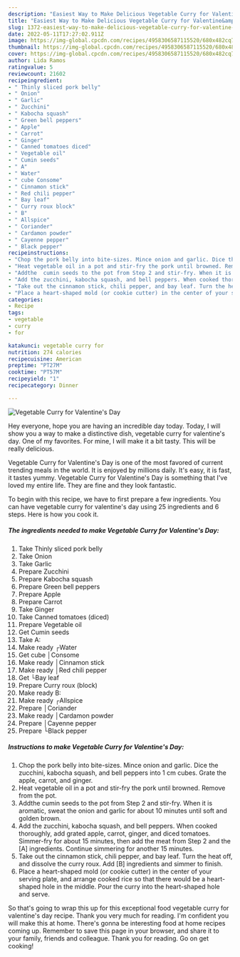 ```yaml
---
description: "Easiest Way to Make Delicious Vegetable Curry for Valentine&amp;#39;s Day"
title: "Easiest Way to Make Delicious Vegetable Curry for Valentine&amp;#39;s Day"
slug: 1372-easiest-way-to-make-delicious-vegetable-curry-for-valentine-and-39-s-day
date: 2022-05-11T17:27:02.911Z
image: https://img-global.cpcdn.com/recipes/4958306587115520/680x482cq70/vegetable-curry-for-valentines-day-recipe-main-photo.jpg
thumbnail: https://img-global.cpcdn.com/recipes/4958306587115520/680x482cq70/vegetable-curry-for-valentines-day-recipe-main-photo.jpg
cover: https://img-global.cpcdn.com/recipes/4958306587115520/680x482cq70/vegetable-curry-for-valentines-day-recipe-main-photo.jpg
author: Lida Ramos
ratingvalue: 5
reviewcount: 21602
recipeingredient:
- " Thinly sliced pork belly"
- " Onion"
- " Garlic"
- " Zucchini"
- " Kabocha squash"
- " Green bell peppers"
- " Apple"
- " Carrot"
- " Ginger"
- " Canned tomatoes diced"
- " Vegetable oil"
- " Cumin seeds"
- " A"
- " Water"
- " cube Consome"
- " Cinnamon stick"
- " Red chili pepper"
- " Bay leaf"
- " Curry roux block"
- " B"
- " Allspice"
- " Coriander"
- " Cardamon powder"
- " Cayenne pepper"
- " Black pepper"
recipeinstructions:
- "Chop the pork belly into bite-sizes. Mince onion and garlic. Dice the zucchini, kabocha squash, and bell peppers into 1 cm cubes. Grate the apple, carrot, and ginger."
- "Heat vegetable oil in a pot and stir-fry the pork until browned. Remove from the pot."
- "Addthe  cumin seeds to the pot from Step 2 and stir-fry. When it is aromatic, sweat the onion and garlic for about 10 minutes until soft and golden brown."
- "Add the zucchini, kabocha squash, and bell peppers. When cooked thoroughly, add grated apple, carrot, ginger, and diced tomatoes. Simmer-fry for about 15 minutes, then add the meat from Step 2 and the [A] ingredients. Continue simmering for another 15 minutes."
- "Take out the cinnamon stick, chili pepper, and bay leaf. Turn the heat off, and dissolve the curry roux. Add [B] ingredients and simmer to finish."
- "Place a heart-shaped mold (or cookie cutter) in the center of your serving plate, and arrange cooked rice so that there would be a heart-shaped hole in the middle. Pour the curry into the heart-shaped hole and serve."
categories:
- Recipe
tags:
- vegetable
- curry
- for

katakunci: vegetable curry for 
nutrition: 274 calories
recipecuisine: American
preptime: "PT27M"
cooktime: "PT57M"
recipeyield: "1"
recipecategory: Dinner

---
```



![Vegetable Curry for Valentine&#39;s Day](https://img-global.cpcdn.com/recipes/4958306587115520/680x482cq70/vegetable-curry-for-valentines-day-recipe-main-photo.jpg)

Hey everyone, hope you are having an incredible day today. Today, I will show you a way to make a distinctive dish, vegetable curry for valentine&#39;s day. One of my favorites. For mine, I will make it a bit tasty. This will be really delicious.



Vegetable Curry for Valentine&#39;s Day is one of the most favored of current trending meals in the world. It is enjoyed by millions daily. It's easy, it is fast, it tastes yummy. Vegetable Curry for Valentine&#39;s Day is something that I've loved my entire life. They are fine and they look fantastic.


To begin with this recipe, we have to first prepare a few ingredients. You can have vegetable curry for valentine&#39;s day using 25 ingredients and 6 steps. Here is how you cook it.

<!--inarticleads1-->

##### The ingredients needed to make Vegetable Curry for Valentine&#39;s Day:

1. Take  Thinly sliced pork belly
1. Take  Onion
1. Take  Garlic
1. Prepare  Zucchini
1. Prepare  Kabocha squash
1. Prepare  Green bell peppers
1. Prepare  Apple
1. Prepare  Carrot
1. Take  Ginger
1. Take  Canned tomatoes (diced)
1. Prepare  Vegetable oil
1. Get  Cumin seeds
1. Take  A:
1. Make ready  ┌Water
1. Get  cube │Consome
1. Make ready  │Cinnamon stick
1. Make ready  │Red chili pepper
1. Get  └Bay leaf
1. Prepare  Curry roux (block)
1. Make ready  B:
1. Make ready  ┌Allspice
1. Prepare  │Coriander
1. Make ready  │Cardamon powder
1. Prepare  │Cayenne pepper
1. Prepare  └Black pepper




<!--inarticleads2-->

##### Instructions to make Vegetable Curry for Valentine&#39;s Day:

1. Chop the pork belly into bite-sizes. Mince onion and garlic. Dice the zucchini, kabocha squash, and bell peppers into 1 cm cubes. Grate the apple, carrot, and ginger.
1. Heat vegetable oil in a pot and stir-fry the pork until browned. Remove from the pot.
1. Addthe  cumin seeds to the pot from Step 2 and stir-fry. When it is aromatic, sweat the onion and garlic for about 10 minutes until soft and golden brown.
1. Add the zucchini, kabocha squash, and bell peppers. When cooked thoroughly, add grated apple, carrot, ginger, and diced tomatoes. Simmer-fry for about 15 minutes, then add the meat from Step 2 and the [A] ingredients. Continue simmering for another 15 minutes.
1. Take out the cinnamon stick, chili pepper, and bay leaf. Turn the heat off, and dissolve the curry roux. Add [B] ingredients and simmer to finish.
1. Place a heart-shaped mold (or cookie cutter) in the center of your serving plate, and arrange cooked rice so that there would be a heart-shaped hole in the middle. Pour the curry into the heart-shaped hole and serve.




So that's going to wrap this up for this exceptional food vegetable curry for valentine&#39;s day recipe. Thank you very much for reading. I'm confident you will make this at home. There's gonna be interesting food at home recipes coming up. Remember to save this page in your browser, and share it to your family, friends and colleague. Thank you for reading. Go on get cooking!
